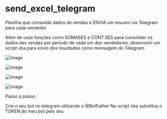 # send_excel_telegram
Planilha que consolida dados de vendas e ENVIA um resumo via Telegram para cada vendedor

Além de usas funções como SOMASES e CONT.SES para consolidar os dados das vendas por período de cada um dos vendedores, desenvolvi um script vba para envio dos resultados como mensagem do Telegram.

![image](https://user-images.githubusercontent.com/85715355/125686961-f28496d8-c43f-4cdc-8b39-455910725bb2.png)

![image](https://user-images.githubusercontent.com/85715355/125687108-1fd03fcf-7ef9-45c3-9004-4b341ec5dd6e.png)

![image](https://user-images.githubusercontent.com/85715355/125688703-c2a9bd4c-e3e4-4019-8655-f0c2e748a5de.png)


![image](https://user-images.githubusercontent.com/85715355/125687406-27fc4380-b092-4e2d-be53-a7736f5a92cb.png)

Passo a passo :

Crie o seu bot no telegram utilzando o @BotFather 
No script vba substitua o TOKEN do meu bot pelo seu 

